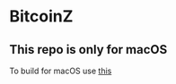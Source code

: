 # BitcoinZ


## This repo is only for macOS

To build for macOS use [this](https://github.com/Lumiboy/bitcoinz-mac)